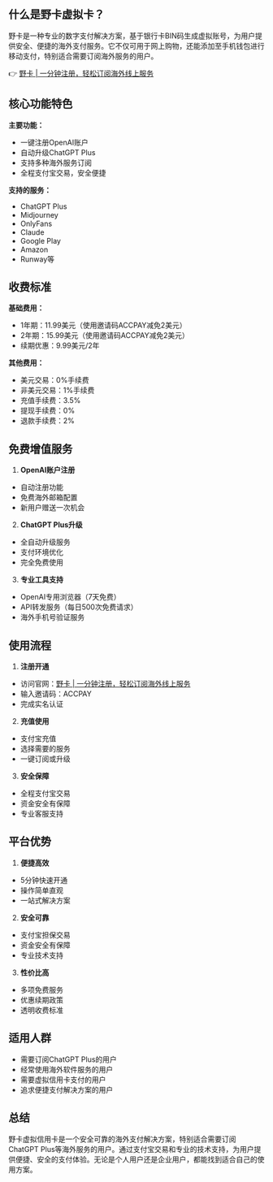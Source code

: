 ## 什么是野卡虚拟卡？

野卡是一种专业的数字支付解决方案，基于银行卡BIN码生成虚拟账号，为用户提供安全、便捷的海外支付服务。它不仅可用于网上购物，还能添加至手机钱包进行移动支付，特别适合需要订阅海外服务的用户。

👉 [野卡 | 一分钟注册，轻松订阅海外线上服务](https://bit.ly/bewildcard)

## 核心功能特色

**主要功能：**
- 一键注册OpenAI账户
- 自动升级ChatGPT Plus
- 支持多种海外服务订阅
- 全程支付宝交易，安全便捷

**支持的服务：**
- ChatGPT Plus
- Midjourney
- OnlyFans
- Claude
- Google Play
- Amazon
- Runway等

## 收费标准

**基础费用：**
- 1年期：11.99美元（使用邀请码ACCPAY减免2美元）
- 2年期：15.99美元（使用邀请码ACCPAY减免2美元）
- 续期优惠：9.99美元/2年

**其他费用：**
- 美元交易：0%手续费
- 非美元交易：1%手续费
- 充值手续费：3.5%
- 提现手续费：0%
- 退款手续费：2%

## 免费增值服务

1. **OpenAI账户注册**
- 自动注册功能
- 免费海外邮箱配置
- 新用户赠送一次机会

2. **ChatGPT Plus升级**
- 全自动升级服务
- 支付环境优化
- 完全免费使用

3. **专业工具支持**
- OpenAI专用浏览器（7天免费）
- API转发服务（每日500次免费请求）
- 海外手机号验证服务

## 使用流程

1. **注册开通**
- 访问官网：[野卡 | 一分钟注册，轻松订阅海外线上服务](https://bit.ly/bewildcard)
- 输入邀请码：ACCPAY
- 完成实名认证

2. **充值使用**
- 支付宝充值
- 选择需要的服务
- 一键订阅或升级

3. **安全保障**
- 全程支付宝交易
- 资金安全有保障
- 专业客服支持

## 平台优势

1. **便捷高效**
- 5分钟快速开通
- 操作简单直观
- 一站式解决方案

2. **安全可靠**
- 支付宝担保交易
- 资金安全有保障
- 专业技术支持

3. **性价比高**
- 多项免费服务
- 优惠续期政策
- 透明收费标准

## 适用人群

- 需要订阅ChatGPT Plus的用户
- 经常使用海外软件服务的用户
- 需要虚拟信用卡支付的用户
- 追求便捷支付解决方案的用户

## 总结

野卡虚拟信用卡是一个安全可靠的海外支付解决方案，特别适合需要订阅ChatGPT Plus等海外服务的用户。通过支付宝交易和专业的技术支持，为用户提供便捷、安全的支付体验。无论是个人用户还是企业用户，都能找到适合自己的使用方案。
